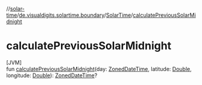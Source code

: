 //[solar-time](../../../index.md)/[de.visualdigits.solartime.boundary](../index.md)/[SolarTime](index.md)/[calculatePreviousSolarMidnight](calculate-previous-solar-midnight.md)

# calculatePreviousSolarMidnight

[JVM]\
fun [calculatePreviousSolarMidnight](calculate-previous-solar-midnight.md)(day: [ZonedDateTime](https://docs.oracle.com/javase/8/docs/api/java/time/ZonedDateTime.html), latitude: [Double](https://kotlinlang.org/api/latest/jvm/stdlib/kotlin/-double/index.html), longitude: [Double](https://kotlinlang.org/api/latest/jvm/stdlib/kotlin/-double/index.html)): [ZonedDateTime](https://docs.oracle.com/javase/8/docs/api/java/time/ZonedDateTime.html)?
